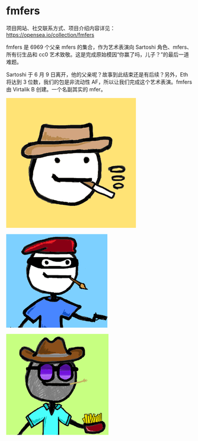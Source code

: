 # fmfers

项目网站、社交联系方式、项目介绍内容详见：https://opensea.io/collection/fmfers



 fmfers 是 6969 个父亲 mfers 的集合，作为艺术表演向 Sartoshi 角色、mfers、所有衍生品和 cc0 艺术致敬。这是完成原始模因“你赢了吗，儿子？”的最后一道难题。

Sartoshi 于 6 月 9 日离开，他的父亲呢？故事到此结束还是有后续？另外，Eth 将达到 3 位数，我们的包是非流动性 AF，所以让我们完成这个艺术表演。fmfers 由 Virtalik B 创建。一个名副其实的 mfer。 



![nft](01.png)



![nft](02.png)



![nft](03.png)

 
